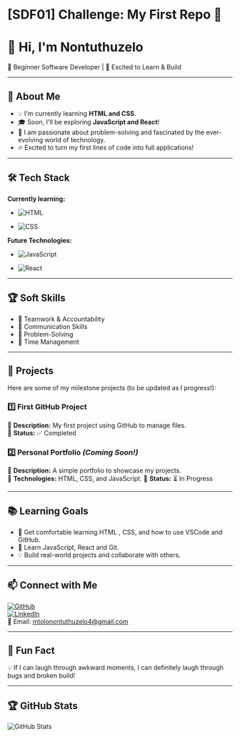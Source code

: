 # [SDF01] Challenge: My First Repo 🚀

# 👋 Hi, I'm Nontuthuzelo

🌱 Beginner Software Developer | 🚀 Excited to Learn & Build

---

## 🎯 About Me

- 💡 I'm currently learning **HTML and CSS**.
- 🎓 Soon, I'll be exploring **JavaScript and React**!
- 🤖 I am passionate about problem-solving and fascinated by the ever-evolving world of technology.
- 🔥 Excited to turn my first lines of code into full applications!

---

## 🛠️ Tech Stack

**Currently learning:**

- ![HTML](https://img.shields.io/badge/-HTML-black?style=flat-circle&logo=html&logoColor=white)

- ![CSS](https://img.shields.io/badge/-CSS-black?style=flat-circle&logo=css)

**Future Technologies:**

- ![JavaScript](https://img.shields.io/badge/-JavaScript-black?style=flat-circle&logo=javascript)

- ![React](https://img.shields.io/badge/-React-black?style=flat-circle&logo=react)

---

## 🏆 Soft Skills

- 🤝 Teamwork & Accountability
- 📢 Communication Skills
- 🎯 Problem-Solving
- 🚀 Time Management

---

## 📌 Projects

Here are some of my milestone projects (to be updated as I progress!):

### **1️⃣ First GitHub Project**

🔹 **Description:** My first project using GitHub to manage files.  
🔹 **Status:** ✅ Completed

### **2️⃣ Personal Portfolio** _(Coming Soon!)_

🔹 **Description:** A simple portfolio to showcase my projects.  
🔹 **Technologies:** HTML, CSS, and JavaScript.
🔹 **Status:** ⏳ In Progress

---

## 📚 Learning Goals

- 🚀 Get comfortable learning HTML , CSS, and how to use VSCode and GitHub.
- 🎨 Learn JavaScript, React and Git.
- 💡 Build real-world projects and collaborate with others.

---

## 📫 Connect with Me

[![GitHub](https://img.shields.io/badge/-GitHub-181717?style=flat&logo=github&logoColor=white)](https://github.com/NontuthuzeloM24)  
[![LinkedIn](https://img.shields.io/badge/-LinkedIn-blue?style=flat&logo=linkedin&logoColor=white)](https://www.linkedin.com/in/nontuthuzelo-mtolo-877b34237)  
📧 Email: [mtolonontuthuzelo4@gmail.com](mailto:mtolonontuthuzelo4@gmail.com)

---

## 🚀 Fun Fact

💡 If I can laugh through awkward moments, I can definitely laugh through bugs and broken build!

---

## 🏆 GitHub Stats

![GitHub Stats](https://github-readme-stats.vercel.app/api?username=NontuthuzeloM24&show_icons=true&theme=radical)

